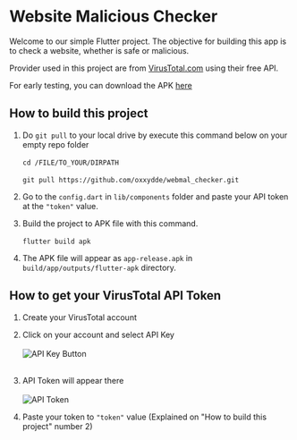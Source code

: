 # Website Malicious Checker

Welcome to our simple Flutter project. The objective for building this app is to check a website, whether is safe or malicious.

Provider used in this project are from [VirusTotal.com](https://virustotal.com) using their free API.

For early testing, you can download the APK <a href="https://drive.google.com/file/d/1QaXzWSh9kuF7Cc30ftZ8gARnh5xTCg0b/view?usp=sharing">here</a>

## <b>How to build this project</b>
1. Do `git pull` to your local drive by execute this command below on your empty repo folder
<br></br>
`cd /FILE/TO_YOUR/DIRPATH`
<br></br>
`git pull https://github.com/oxxydde/webmal_checker.git`

2. Go to the `config.dart` in `lib/components` folder and paste your API token at the `"token"` value. 
3. Build the project to APK file with this command.
<br></br>
`flutter build apk`
4. The APK file will appear as `app-release.apk` in `build/app/outputs/flutter-apk` directory.

## <b>How to get your VirusTotal API Token</b>
1. Create your VirusTotal account
2. Click on your account and select API Key
   <br></br>
   ![API Key Button](https://i.ibb.co/wKH6F3x/Screenshot-2022-01-30-105215.png)
   <br></br>
3. API Token will appear there
   <br></br>
   ![API Token](https://i.ibb.co/Jrr8HgV/Screenshot-2022-01-30-105731.png)

4. Paste your token to `"token"` value (Explained on "How to build this project" number 2)
